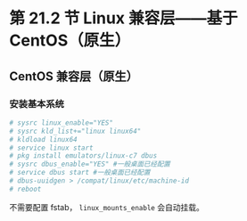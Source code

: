 # 第 21.2 节 Linux 兼容层——基于 CentOS（原生）


## CentOS 兼容层（原生）

### 安装基本系统

```sh
# sysrc linux_enable="YES"
# sysrc kld_list+="linux linux64"
# kldload linux64
# service linux start
# pkg install emulators/linux-c7 dbus
# sysrc dbus_enable="YES" #一般桌面已经配置
# service dbus start #一般桌面已经配置
# dbus-uuidgen > /compat/linux/etc/machine-id
# reboot
```


不需要配置 fstab， `linux_mounts_enable` 会自动挂载。




